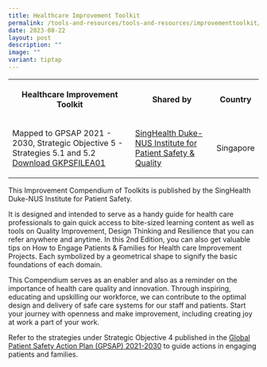 ```yaml
---
title: Healthcare Improvement Toolkit
permalink: /tools-and-resources/tools-and-resources/improvementtoolkit/
date: 2023-08-22
layout: post
description: ""
image: ""
variant: tiptap
---
```

<table><tbody><tr><th rowspan="1" colspan="1"><p>Healthcare Improvement Toolkit</p></th><th rowspan="1" colspan="1"><p>Shared by</p></th><th rowspan="1" colspan="1"><p>Country</p></th></tr><tr><td rowspan="1" colspan="1"><p>Mapped to GPSAP 2021 - 2030, Strategic Objective 5 - Strategies 5.1 and 5.2 <a href="/files/gkpsfilea01-20232208_ipsq%20healthcare%20improvement%20toolkit.pdf" rel="noopener noreferrer nofollow" target="_blank">Download GKPSFILEA01</a></p></td><td rowspan="1" colspan="1"><p><a href="https://www.singhealthdukenus.com.sg/ipsq" rel="noopener noreferrer nofollow" target="_blank">SingHealth Duke-NUS Institute for Patient Safety &amp; Quality</a></p></td><td rowspan="1" colspan="1"><p>Singapore</p></td></tr></tbody></table><p>This Improvement Compendium of Toolkits is published by the SingHealth Duke-NUS Institute for Patient Safety.</p><p>It is designed and intended to serve as a handy guide for health care professionals to gain quick access to bite-sized learning content as well as tools on Quality Improvement, Design Thinking and Resilience that you can refer anywhere and anytime. In this 2nd Edition, you can also get valuable tips on How to Engage Patients &amp; Families for Health care Improvement Projects. Each symbolized by a geometrical shape to signify the basic foundations of each domain.</p><p>This Compendium serves as an enabler and also as a reminder on the importance of health care quality and innovation. Through inspiring, educating and upskilling our workforce, we can contribute to the optimal design and delivery of safe care systems for our staff and patients. Start your journey with openness and make improvement, including creating joy at work a part of your work.</p><p>Refer to the strategies under Strategic Objective 4 published in the <a href="https://www.who.int/teams/integrated-health-services/patient-safety/policy/global-patient-safety-action-plan" rel="noopener noreferrer nofollow" target="_blank">Global Patient Safety Action Plan (GPSAP) 2021-2030</a> to guide actions in engaging patients and families.</p>